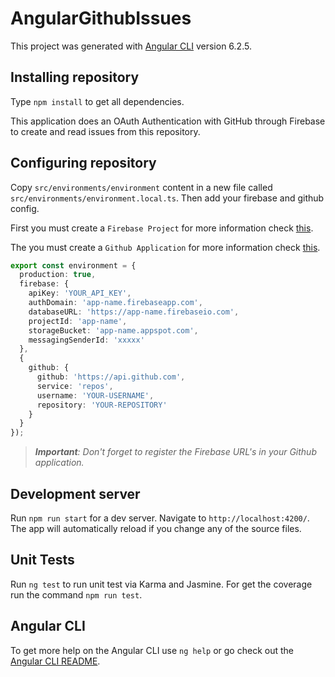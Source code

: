 # AngularGithubIssues

This project was generated with [Angular CLI](https://github.com/angular/angular-cli) version 6.2.5.

## Installing repository

Type `npm install` to get all dependencies.

This application does an OAuth Authentication with GitHub through Firebase to create and read issues from this repository.

## Configuring repository

Copy `src/environments/environment` content in a new file called `src/environments/environment.local.ts`. Then add your firebase and github config.

First you must create a `Firebase Project` for more information check [this](https://firebase.google.com/docs/web/setup?authuser=0).

The you must create a `Github Application` for more information check [this](https://developer.github.com/apps/building-github-apps/creating-a-github-app/).

```typescript
export const environment = {
  production: true,
  firebase: {
    apiKey: 'YOUR_API_KEY',
    authDomain: 'app-name.firebaseapp.com',
    databaseURL: 'https://app-name.firebaseio.com',
    projectId: 'app-name',
    storageBucket: 'app-name.appspot.com',
    messagingSenderId: 'xxxxx'
  },
  {
    github: {
      github: 'https://api.github.com',
      service: 'repos',
      username: 'YOUR-USERNAME',
      repository: 'YOUR-REPOSITORY'
    }
  }
});
```

> _**Important**: Don't forget to register the Firebase URL's in your Github application._

## Development server

Run `npm run start` for a dev server. Navigate to `http://localhost:4200/`. The app will automatically reload if you change any of the source files.

## Unit Tests

Run `ng test` to run unit test via Karma and Jasmine. For get the coverage run the command `npm run test`.

## Angular CLI

To get more help on the Angular CLI use `ng help` or go check out the [Angular CLI README](https://github.com/angular/angular-cli/blob/master/README.md).
